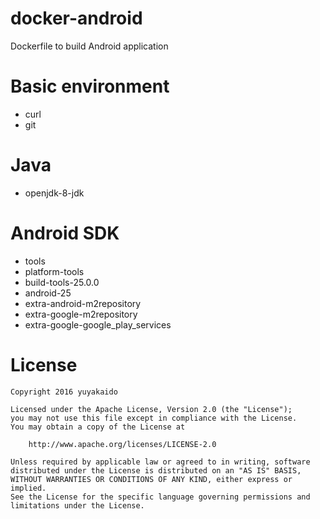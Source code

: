 # docker-android

Dockerfile to build Android application

# Basic environment

- curl
- git

# Java

- openjdk-8-jdk

# Android SDK

- tools
- platform-tools
- build-tools-25.0.0
- android-25
- extra-android-m2repository
- extra-google-m2repository
- extra-google-google_play_services

# License

```
Copyright 2016 yuyakaido

Licensed under the Apache License, Version 2.0 (the "License");
you may not use this file except in compliance with the License.
You may obtain a copy of the License at

    http://www.apache.org/licenses/LICENSE-2.0

Unless required by applicable law or agreed to in writing, software
distributed under the License is distributed on an "AS IS" BASIS,
WITHOUT WARRANTIES OR CONDITIONS OF ANY KIND, either express or implied.
See the License for the specific language governing permissions and
limitations under the License.
```
